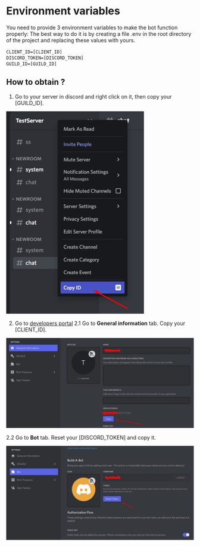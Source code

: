 # Environment variables

You need to provide 3 environment variables to make the bot function properly:
The best way to do it is by creating a file .env in the root directory of the project
and replacing these values with yours.

```console
CLIENT_ID=[CLIENT_ID]
DISCORD_TOKEN=[DISCORD_TOKEN]
GUILD_ID=[GUILD_ID]
```

## How to obtain ?

1. Go to your server in discord and right click on it, then copy your [GUILD_ID].

![guild.png](img/guild.png)

2. Go to [developers portal](https://discord.com/developers/applications)
2.1 Go to **General information** tab. Copy your [CLIENT_ID].

![client.png](img/client.png)

2.2 Go to **Bot** tab. Reset your [DISCORD_TOKEN] and copy it.

![token.png](img/token.png)